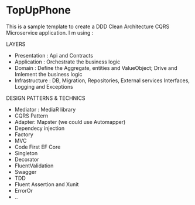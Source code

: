 # TopUpPhone

This is a sample template to create a DDD Clean Architecture CQRS Microservice application. 
I m using : 

LAYERS 
- Presentation : Api and Contracts
- Application : Orchestrate the business logic
- Domain : Define the Aggregate, entities and ValueObject; Drive and Imlement the business logic
- Infrastructure : DB, Migration, Repositories, External services Interfaces, Logging and Exceptions

DESIGN PATTERNS & TECHNICS
- Mediator : MediaR library 
- CQRS Pattern
- Adapter: Mapster (we could use Automapper)
- Dependecy injection
- Factory
- MVC
- Code First EF Core
- Singleton
- Decorator
- FluentValidation
- Swagger
- TDD
- Fluent Assertion and Xunit 
- ErrorOr
- ..
